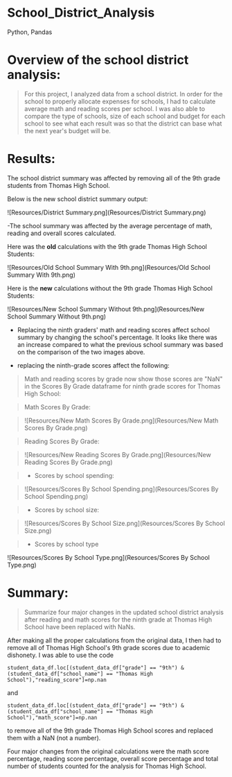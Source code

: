 # School_District_Analysis
Python, Pandas

# Overview of the school district analysis: 
>For this project, I analyzed data from a school district. In order for the school to properly allocate expenses for schools, I had to calculate average math and reading scores per school. I was also able to compare the type of schools, size of each school and budget for each school to see what each result was so that the district can base what the next year's budget will be.
# Results: 
The school district summary was affected by removing all of the 9th grade students from Thomas High School. 

Below is the new school district summary output:

![Resources/District Summary.png](Resources/District Summary.png)

-The school summary was affected by the average percentage of math, reading and overall scores calculated.

Here was the **old** calculations with the 9th grade Thomas High School Students:

![Resources/Old School Summary With 9th.png](Resources/Old School Summary With 9th.png)

Here is the **new** calculations without the 9th grade Thomas High School Students:

![Resources/New School Summary Without 9th.png](Resources/New School Summary Without 9th.png)

- Replacing the ninth graders' math and reading scores affect school summary by changing the school's percentage. It looks like there was an increase compared to what the previous school summary was based on the comparison of the two images above.

- replacing the ninth-grade scores affect the following:

>Math and reading scores by grade now show those scores are "NaN" in the Scores By Grade dataframe for ninth grade scores for Thomas High School:

>Math Scores By Grade:

>![Resources/New Math Scores By Grade.png](Resources/New Math Scores By Grade.png)

>Reading Scores By Grade:

>![Resources/New Reading Scores By Grade.png](Resources/New Reading Scores By Grade.png)

>- Scores by school spending:

>![Resources/Scores By School Spending.png](Resources/Scores By School Spending.png)

>- Scores by school size:

>![Resources/Scores By School Size.png](Resources/Scores By School Size.png)

>- Scores by school type

![Resources/Scores By School Type.png](Resources/Scores By School Type.png)

# Summary: 
>Summarize four major changes in the updated school district analysis after reading and math scores for the ninth grade at Thomas High School have been replaced with NaNs.

After making all the proper calculations from the original data, I then had to remove all of Thomas High School's 9th grade scores due to academic dishonety. I was able to use the code

```student_data_df.loc[(student_data_df["grade"] == "9th") & (student_data_df["school_name"] == "Thomas High School"),"reading_score"]=np.nan```

and

```student_data_df.loc[(student_data_df["grade"] == "9th") & (student_data_df["school_name"] == "Thomas High School"),"math_score"]=np.nan```

to remove all of the 9th grade Thomas High School scores and replaced them with a NaN (not a number).

Four major changes from the original calculations were the math score percentage, reading score percentage, overall score percentage and total number of students counted for the analysis for Thomas High School.


